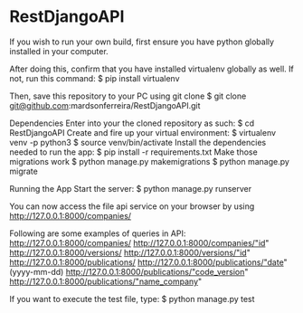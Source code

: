 # RestDjangoAPI

If you wish to run your own build, first ensure you have python globally installed in your computer.

After doing this, confirm that you have installed virtualenv globally as well. If not, run this command:
    $ pip install virtualenv
    
Then, save this repository to your PC using git clone 
    $ git clone git@github.com:mardsonferreira/RestDjangoAPI.git
    
Dependencies
Enter into your the cloned repository as such:
    $ cd RestDjangoAPI
Create and fire up your virtual environment:
    $ virtualenv  venv -p python3
    $ source venv/bin/activate
Install the dependencies needed to run the app:
    $ pip install -r requirements.txt
Make those migrations work
    $ python manage.py makemigrations
    $ python manage.py migrate

Running the App
Start the server:
    $ python manage.py runserver
    
You can now access the file api service on your browser by using
    http://127.0.0.1:8000/companies/
    
Following are some examples of queries in API:
    http://127.0.0.1:8000/companies/
    http://127.0.0.1:8000/companies/"id"
    http://127.0.0.1:8000/versions/
    http://127.0.0.1:8000/versions/"id"
    http://127.0.0.1:8000/publications/
    http://127.0.0.1:8000/publications/"date" (yyyy-mm-dd)
    http://127.0.0.1:8000/publications/"code_version"
    http://127.0.0.1:8000/publications/"name_company"
    
If you want to execute the test file, type:
    $ python manage.py test
